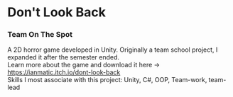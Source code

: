 # Don't Look Back

### Team On The Spot

A 2D horror game developed in Unity. Originally a team school project, I expanded it after the semester ended. <br>
Learn more about the game and download it here -> https://ianmatic.itch.io/dont-look-back <br>
Skills I most associate with this project: Unity, C#, OOP, Team-work, team-lead
